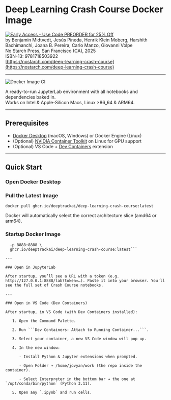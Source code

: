 # Deep Learning Crash Course Docker Image

[![Early Access - Use Code PREORDER for 25% Off](https://img.shields.io/badge/Early%20Access%20Now%20Available-Use%20Code%20PREORDER%20for%2025%25%20Off-orange)](https://nostarch.com/deep-learning-crash-course)  
by Benjamin Midtvedt, Jesús Pineda, Henrik Klein Moberg, Harshith Bachimanchi, Joana B. Pereira, Carlo Manzo, Giovanni Volpe  
No Starch Press, San Francisco (CA), 2025  
ISBN-13: 9781718503922  
[https://nostarch.com/deep-learning-crash-course](https://nostarch.com/deep-learning-crash-course)

---

![Docker Image CI](https://github.com/DeepTrackAI/DeepLearningCrashCourse/actions/workflows/docker-publish.yml/badge.svg)

A ready-to-run JupyterLab environment with all notebooks and dependencies baked in.  
Works on Intel & Apple-Silicon Macs, Linux ×86_64 & ARM64.

---

## Prerequisites

- [Docker Desktop](https://www.docker.com/products/docker-desktop) (macOS, Windows) or Docker Engine (Linux)  
- (Optional) [NVIDIA Container Toolkit](https://docs.nvidia.com/datacenter/cloud-native/container-toolkit/latest/) on Linux for GPU support  
- (Optional) VS Code + [Dev Containers](https://marketplace.visualstudio.com/items?itemName=ms-vscode-remote.remote-containers) extension


---
## Quick Start

### Open Docker Desktop

### Pull the Latest Image

```
docker pull ghcr.io/deeptrackai/deep-learning-crash-course:latest
```
Docker will automatically select the correct architecture slice (amd64 or arm64).


### Startup Docker Image

```docker run --rm -it \
  -p 8888:8888 \
  ghcr.io/deeptrackai/deep-learning-crash-course:latest```

--- 

### Open in JupyterLab

After startup, you’ll see a URL with a token (e.g. http://127.0.0.1:8888/lab?token=…). Paste it into your browser. You'll see the full set of Crash Course notebooks.

---

### Open in VS Code (Dev Containers)

After startup, in VS Code (with Dev Containers installed):
   
   1. Open the Command Palette. 

   2. Run ```Dev Containers: Attach to Running Container...```.

   3. Select your container, a new VS Code window will pop up.

   4. In the new window:

      - Install Python & Jupyter extensions when prompted.

      - Open Folder → /home/jovyan/work (the repo inside the container).

      - Select Interpreter in the bottom bar → the one at `/opt/conda/bin/python` (Python 3.11).

   5. Open any `.ipynb` and run cells.
